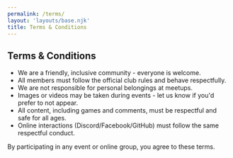 ```yaml
---
permalink: /terms/
layout: 'layouts/base.njk'
title: Terms & Conditions
---
```


<section class="px-4 max-w-3xl">
  <h2 class="text-center text-xl md:text-2xl font-semibold text-indigo-200 mb-3">Terms & Conditions</h2>
  <ul class="list-decimal list-inside ml-6 space-y-3 text-gray-200 text-sm leading-relaxed">
    <li>We are a friendly, inclusive community - everyone is welcome.</li>
    <li>All members must follow the official club rules and behave respectfully.</li>
    <li>We are not responsible for personal belongings at meetups.</li>
    <li>Images or videos may be taken during events - let us know if you'd prefer to not appear.</li>
    <li>All content, including games and comments, must be respectful and safe for all ages.</li>
    <li>Online interactions (Discord/Facebook/GitHub) must follow the same respectful conduct.</li>
  </ul>
  <p class="text-sm leading-relaxed">By participating in any event or online group, you agree to these terms.</p>
</section>

